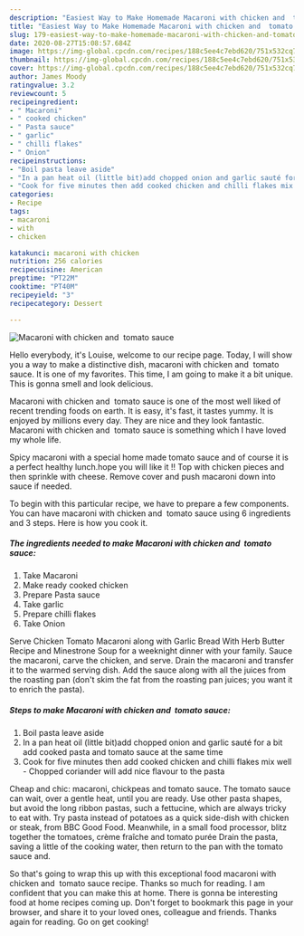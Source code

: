 ```yaml
---
description: "Easiest Way to Make Homemade Macaroni with chicken and  tomato sauce"
title: "Easiest Way to Make Homemade Macaroni with chicken and  tomato sauce"
slug: 179-easiest-way-to-make-homemade-macaroni-with-chicken-and-tomato-sauce
date: 2020-08-27T15:08:57.684Z
image: https://img-global.cpcdn.com/recipes/188c5ee4c7ebd620/751x532cq70/macaroni-with-chicken-and-tomato-sauce-recipe-main-photo.jpg
thumbnail: https://img-global.cpcdn.com/recipes/188c5ee4c7ebd620/751x532cq70/macaroni-with-chicken-and-tomato-sauce-recipe-main-photo.jpg
cover: https://img-global.cpcdn.com/recipes/188c5ee4c7ebd620/751x532cq70/macaroni-with-chicken-and-tomato-sauce-recipe-main-photo.jpg
author: James Moody
ratingvalue: 3.2
reviewcount: 5
recipeingredient:
- " Macaroni"
- " cooked chicken"
- " Pasta sauce"
- " garlic"
- " chilli flakes"
- " Onion"
recipeinstructions:
- "Boil pasta leave aside"
- "In a pan heat oil (little bit)add chopped onion and garlic sauté for a bit add cooked pasta and tomato sauce at the same time"
- "Cook for five minutes then add cooked chicken and chilli flakes mix well Chopped coriander will add nice flavour to the pasta"
categories:
- Recipe
tags:
- macaroni
- with
- chicken

katakunci: macaroni with chicken 
nutrition: 256 calories
recipecuisine: American
preptime: "PT22M"
cooktime: "PT40M"
recipeyield: "3"
recipecategory: Dessert

---
```



![Macaroni with chicken and  tomato sauce](https://img-global.cpcdn.com/recipes/188c5ee4c7ebd620/751x532cq70/macaroni-with-chicken-and-tomato-sauce-recipe-main-photo.jpg)

Hello everybody, it's Louise, welcome to our recipe page. Today, I will show you a way to make a distinctive dish, macaroni with chicken and  tomato sauce. It is one of my favorites. This time, I am going to make it a bit unique. This is gonna smell and look delicious.

Macaroni with chicken and  tomato sauce is one of the most well liked of recent trending foods on earth. It is easy, it's fast, it tastes yummy. It is enjoyed by millions every day. They are nice and they look fantastic. Macaroni with chicken and  tomato sauce is something which I have loved my whole life.

Spicy macaroni with a special home made tomato sauce and of course it is a perfect healthy lunch.hope you will like it !! Top with chicken pieces and then sprinkle with cheese. Remove cover and push macaroni down into sauce if needed.


To begin with this particular recipe, we have to prepare a few components. You can have macaroni with chicken and  tomato sauce using 6 ingredients and 3 steps. Here is how you cook it.

<!--inarticleads1-->

##### The ingredients needed to make Macaroni with chicken and  tomato sauce:

1. Take  Macaroni
1. Make ready  cooked chicken
1. Prepare  Pasta sauce
1. Take  garlic
1. Prepare  chilli flakes
1. Take  Onion


Serve Chicken Tomato Macaroni along with Garlic Bread With Herb Butter Recipe and Minestrone Soup for a weeknight dinner with your family. Sauce the macaroni, carve the chicken, and serve. Drain the macaroni and transfer it to the warmed serving dish. Add the sauce along with all the juices from the roasting pan (don&#39;t skim the fat from the roasting pan juices; you want it to enrich the pasta). 

<!--inarticleads2-->

##### Steps to make Macaroni with chicken and  tomato sauce:

1. Boil pasta leave aside
1. In a pan heat oil (little bit)add chopped onion and garlic sauté for a bit add cooked pasta and tomato sauce at the same time
1. Cook for five minutes then add cooked chicken and chilli flakes mix well - Chopped coriander will add nice flavour to the pasta


Cheap and chic: macaroni, chickpeas and tomato sauce. The tomato sauce can wait, over a gentle heat, until you are ready. Use other pasta shapes, but avoid the long ribbon pastas, such a fettucine, which are always tricky to eat with. Try pasta instead of potatoes as a quick side-dish with chicken or steak, from BBC Good Food. Meanwhile, in a small food processor, blitz together the tomatoes, crème fraîche and tomato purée Drain the pasta, saving a little of the cooking water, then return to the pan with the tomato sauce and. 

So that's going to wrap this up with this exceptional food macaroni with chicken and  tomato sauce recipe. Thanks so much for reading. I am confident that you can make this at home. There is gonna be interesting food at home recipes coming up. Don't forget to bookmark this page in your browser, and share it to your loved ones, colleague and friends. Thanks again for reading. Go on get cooking!
